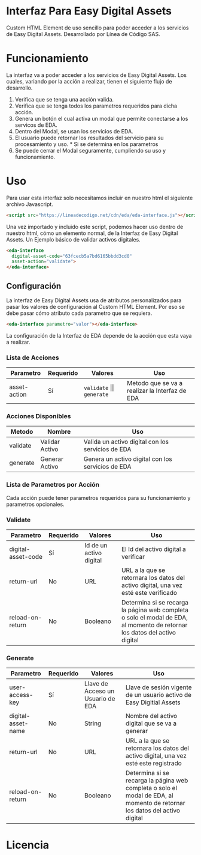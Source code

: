 # Interfaz Para Easy Digital Assets

Custom HTML Element de uso sencillo para poder acceder a los 
servicios de Easy Digital Assets. Desarrollado por Línea de Código SAS.

# Funcionamiento

La interfaz va a poder acceder a los servicios de Easy Digital Assets. 
Los cuales, variando por la acción a realizar, tienen el siguiente flujo de desarrollo.

1. Verifica que se tenga una acción valida.
2. Verifica que se tenga todos los parametros requeridos para dicha acción.
3. Genera un botón el cual activa un modal que permite conectarse a los servicos de EDA.
4. Dentro del Modal, se usan los servicios de EDA.
5. El usuario puede retornar los resultados del servicio para su procesamiento y uso. * Si se determina en los parametros
6. Se puede cerrar el Modal seguramente, cumpliendo su uso y funcionamiento.

# Uso

Para usar esta interfaz solo necesitamos incluir en nuestro html el siguiente archivo Javascript.
```html
<script src="https://lineadecodigo.net/cdn/eda/eda-interface.js"></script>
```

Una vez importado y incluido este script, podemos hacer uso dentro de nuestro html, cómo un elemento 
normal, de la Interfaz de Easy Digital Assets. Un Ejemplo básico de validar activos digitales.

```html
<eda-interface
  digital-asset-code="63fcecb5a7bd6165bbdd3cd0"
  asset-action="validate">
</eda-interface>
```

## Configuración

La interfaz de Easy Digital Assets usa de atributos personalizados para 
pasar los valores de configuración al Custom HTML Element. Por eso 
se debe pasar cómo atributo cada parametro que se requiera.

```html
<eda-interface parametro="valor"></eda-interface>
```

La configuración de la Interfaz de EDA depende de la acción que esta vaya a realizar.

### Lista de Acciones
Parametro|Requerido|Valores|Uso
---|---|---|---
asset-action|Sí|`validate` \|\| `generate`|Metodo que se va a realizar la Interfaz de EDA

### Acciones Disponibles
Metodo|Nombre|Uso
---|---|---
validate|Validar Activo|Valida un activo digital con los servicios de EDA
generate|Generar Activo|Genera un activo digital con los servicios de EDA

### Lista de Parametros por Acción
Cada acción puede tener parametros requeridos para su funcionamiento y parametros opcionales.

### Validate
Parametro|Requerido|Valores|Uso
---|---|---|---
digital-asset-code|Sí|Id de un activo digital|El Id del activo digital a verificar
return-url|No|URL|URL a la que se retornara los datos del activo digital, una vez esté este verificado                                  |
reload-on-return|No|Booleano|Determina si se recarga la página web completa o solo el modal de EDA, al momento de retornar los datos del activo digital

### Generate

Parametro|Requerido|Valores|Uso
---|---|---|---
user-access-key|Sí|Llave de Acceso un Usuario de EDA|Llave de sesión vigente de un usuario activo de Easy Digitial Assets
digital-asset-name|No|String|Nombre del activo digital que se va a generar
return-url|No|URL|URL a la que se retornara los datos del activo digital, una vez esté este registrado
reload-on-return|No|Booleano|Determina si se recarga la página web completa o solo el modal de EDA, al momento de retornar los datos del activo digital


# Licencia
